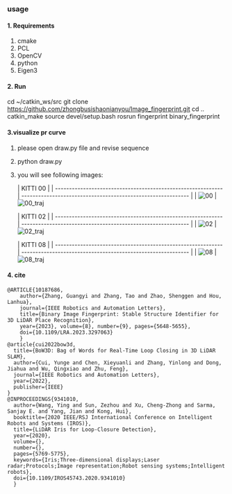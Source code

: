 ### usage

#### 1. Requirements

1. cmake
2. PCL
3. OpenCV
4. python
5. Eigen3

#### 2. Run
cd ~/catkin_ws/src
git clone https://github.com/zhongbusishaonianyou/Image_fingerprint.git
cd ..
catkin_make 
source devel/setup.bash
rosrun fingerprint binary_fingerprint 

#### 3.visualize pr curve

1. please open draw.py file and revise  sequence 

2. python draw.py

3. you will see  following images:

   |                                                           KITTI 00                                                          |
   | ------------------------------------------------------------ | ------------------------------------------------------------ |
   | ![00](https://github.com/user-attachments/assets/7e78231c-e5a4-4e4b-b23b-e07cbefb048d)  |![00_traj](https://github.com/user-attachments/assets/d2480c5c-3e57-4201-bf06-964fa08fdc93)


   

   |                                                           KITTI 02                                                          |
   | ------------------------------------------------------------ | ------------------------------------------------------------ |
   |    ![02](https://github.com/user-attachments/assets/8d627c37-eae3-4b07-99ee-681170524428) |![02_traj](https://github.com/user-attachments/assets/35d14a09-2412-4d67-9ad1-a4e5e7083e3b)


   |                                                           KITTI 08                                                          |
   | ------------------------------------------------------------ | ------------------------------------------------------------ |
   | ![08](https://github.com/user-attachments/assets/bc38d88a-ba8c-4a94-9b80-2f2e217e58ef)  |![08_traj](https://github.com/user-attachments/assets/4d81fc12-3c76-4226-9986-0aaf7de7a9ec)


   

#### 4. cite



```
@ARTICLE{10187686, 
    author={Zhang, Guangyi and Zhang, Tao and Zhao, Shenggen and Hou, Lanhua}, 
    journal={IEEE Robotics and Automation Letters}, 
    title={Binary Image Fingerprint: Stable Structure Identifier for 3D LiDAR Place Recognition}, 
    year={2023}, volume={8}, number={9}, pages={5648-5655},  
    doi={10.1109/LRA.2023.3297063}
    }
@article{cui2022bow3d,
  title={BoW3D: Bag of Words for Real-Time Loop Closing in 3D LiDAR SLAM},
  author={Cui, Yunge and Chen, Xieyuanli and Zhang, Yinlong and Dong, Jiahua and Wu, Qingxiao and Zhu, Feng},
  journal={IEEE Robotics and Automation Letters},
  year={2022},
  publisher={IEEE}
}
@INPROCEEDINGS{9341010,
  author={Wang, Ying and Sun, Zezhou and Xu, Cheng-Zhong and Sarma, Sanjay E. and Yang, Jian and Kong, Hui},
  booktitle={2020 IEEE/RSJ International Conference on Intelligent Robots and Systems (IROS)}, 
  title={LiDAR Iris for Loop-Closure Detection}, 
  year={2020},
  volume={},
  number={},
  pages={5769-5775},
  keywords={Iris;Three-dimensional displays;Laser radar;Protocols;Image representation;Robot sensing systems;Intelligent robots},
  doi={10.1109/IROS45743.2020.9341010}
  }

```
